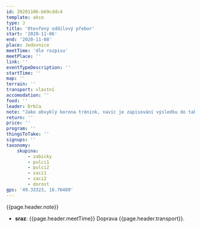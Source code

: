```yaml
---
id: 20201106-b69cddc4
template: akce
type: J
title: 'Otevřený oddílový přebor'
start: '2020-11-06'
end: '2020-11-08'
place: Jedovnice
meetTime: 'dle rozpisu'
meetPlace: ''
link: ''
eventTypeDescription: ''
startTime: ''
map: ''
terrain: ''
transport: vlastní
accomodation: ''
food: ''
leader: Drbča
note: "Jako obvyklý korona trénink, navíc je zapisování výsledku do tabulky:\r\n* [Tabulka příjezdů a výsledků (druhý list)](https://docs.google.com/spreadsheets/d/1Koo_w29gd3vg2TdwjkFgSKiliYIx3zpMcWCijNoU1kM/edit?usp=sharing) \r\n* mapy \r\n* na kontrolách budou fábory z mlíka včetně čísel kontrol, na trati MM a VM reflexy,  vyhlásíme nejrychlejší v MM a VM, kteří absolvují trať v noci"
return: ''
price: ''
program: ''
thingsToTake: ''
signups: ''
taxonomy:
    skupina:
        - zabicky
        - pulci1
        - pulci2
        - zaci1
        - zaci2
        - dorost
gps: '49.33323, 16.76489'
---
```


{{page.header.note}}
* **sraz**: {{page.header.meetTime}} Doprava {{page.header.transport}}.
